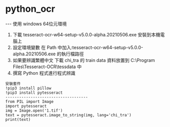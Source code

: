 # python_ocr
--- 使用 windows 64位元環境
1.  下載 tesseract-ocr-w64-setup-v5.0.0-alpha.20210506.exe 安裝到本機電腦上
2.  設定環境變數 在 Path 中加入:tesseract-ocr-w64-setup-v5.0.0-alpha.20210506.exe 的執行檔路徑
3.  如果要辨識繁體中文 下載 chi_tra 的 train data 資料放置到 C:\Program Files\Tesseract-OCR\tessdata 中
4.  撰寫 Python 程式進行程式辨識
```
安裝套件
!pip3 install pillow
!pip3 install pytesseract
------------------------------------
from PIL import Image
import pytesseract
img = Image.open('1.tif')
text = pytesseract.image_to_string(img, lang='chi_tra')
print(text)
```
